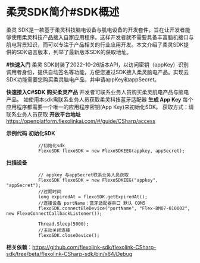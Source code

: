 
# **柔灵SDK简介#SDK概述**
柔灵 SDK是一款基于柔灵科技脑电设备与肌电设备的开发套件，旨在让开发者能够使用柔灵科技产品接入自家应用程序。这样开发者就不需要具备丰富脑机接口与肌电背景知识，而可以专注于产品相关的行业应用开发。本文介绍了柔灵SDK提供的SDK语言版本，列举了最新版本SDK的获取地址。

**#快速入门**
柔灵 SDK封装了2022-10-26版本API，以访问密钥（appKey）识别调用者身份，提供自动签名等功能，方便您通过SDK接入柔灵脑电产品。实现云SDK功能需要您购买柔灵脑电产品，并申请appKey和appSecret。


**快速接入C#SDK**
**购买柔灵产品**
开发者可联系业务人员购买柔灵肌电产品与脑电产品。
如使用本sdk需联系业务人员获取柔灵科技蓝牙适配器
**生成 App Key**
每个应用程序都需要一个唯一的应用程序密钥(App Key)来初始化SDK。
获取方式：请联系业务人员获取
**开放平台地址**
https://openplatform.flexolinkai.com/#/guide/CSharp/access


**示例代码**
**初始化SDK**

```
            //初始化sdk
            FlexoSDK flexoSDK = new FlexoSDKEEG(appkey, appSecret);
```

**扫描设备**



```
          	// appkey 与appSecret联系业务人员获取 
            FlexoSDK flexoSDK = new FlexoSDKEEG("appkey", "appSecret");
            //过期时间
            long expiredAt = flexoSDK.getExpiredAt();
            //连接设备 portName：蓝牙适配器串口 默认 COM5
            flexoSDK.connectBleDevice("portName", "Flex-BM07-010002", new FlexoConnectCallbackListener());

            Thread.Sleep(5000);
            //主动关闭连接
            flexoSDK.closeDevice();
 ```

**相关依赖**：https://github.com/flexolink-sdk/flexolink-CSharp-sdk/tree/beta/flexolink-CSharp-sdk/bin/x64/Debug